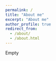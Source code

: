 ```yaml
---
permalink: /
title: "About me"
excerpt: "About me"
author_profile: true
redirect_from: 
  - /about/
  - /about.html
---
```

Empty
